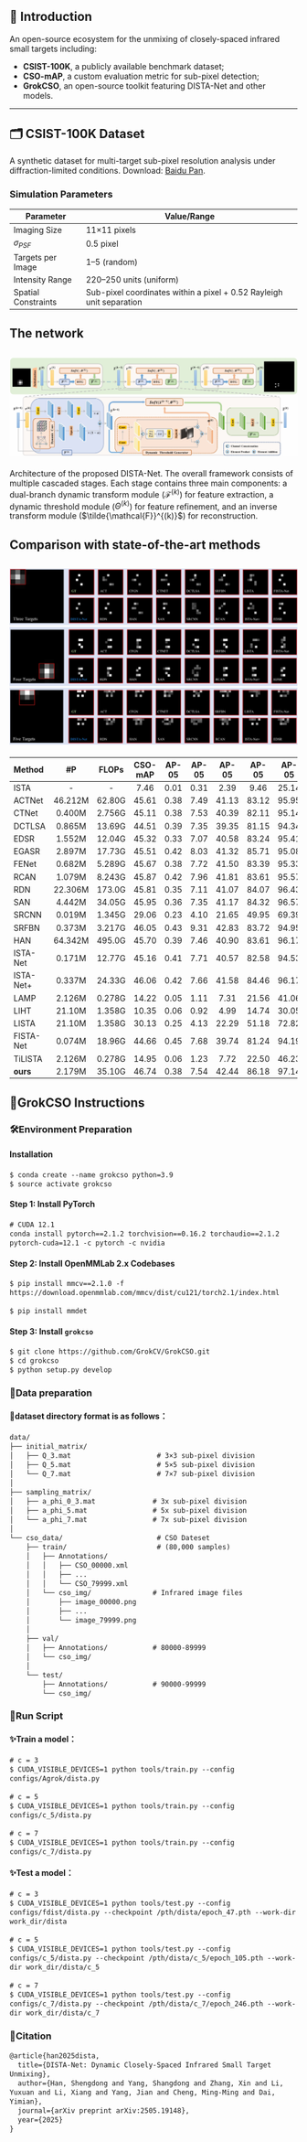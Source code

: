 ## 📘 Introduction
An open-source ecosystem for the unmixing of closely-spaced infrared small targets including:
- **CSIST-100K**, a publicly available benchmark dataset; 
- **CSO-mAP**, a custom evaluation metric for sub-pixel detection; 
- **GrokCSO**, an open-source toolkit featuring DISTA-Net and other models.
---

## 🗂 CSIST-100K Dataset
A synthetic dataset for multi-target sub-pixel resolution analysis under diffraction-limited conditions. Download: [Baidu Pan](https://pan.baidu.com/s/1nuedV5Okng8rgFWKy_sMoA?pwd=Grok).
### Simulation Parameters

| Parameter           | Value/Range              |
|---------------------|--------------------------|
| Imaging Size        | 11×11 pixels             |
| $σ_{PSF}$           | 0.5 pixel                |
| Targets per Image   | 1–5 (random)             |
| Intensity Range     | 220–250 units (uniform)  |
| Spatial Constraints | Sub-pixel coordinates within a pixel + 0.52 Rayleigh unit separation |

## The network
![net](./pictures/dista-net.png)
---
Architecture of the proposed DISTA-Net. The overall framework consists of multiple cascaded stages. Each stage contains three main components: a dual-branch dynamic transform module ($\mathcal{F}^{(k)}$) for feature extraction, a dynamic threshold module ($\Theta^{(k)}$) for feature refinement, and an inverse transform module ($\tilde{\mathcal{F}}^{(k)}$) for reconstruction.


## Comparison with state-of-the-art methods
![copmare](./pictures/compare.png)
---

| Method    |   #P    | FLOPs  | CSO-mAP | AP-05 | AP-05 | AP-05 | AP-05 | AP-05 | PSNR  | SSIM  |
| :-------- | :-----: | :----: | :-----: | :---: | :---: | :---: | :---: | :---: | :---: | :---: |
| ISTA      |    -    |   -    |  7.46   | 0.01  | 0.31  | 2.39  | 9.46  | 25.14 |   -   |   -   |
| ACTNet    | 46.212M | 62.80G |  45.61  | 0.38  | 7.49  | 41.13 | 83.12 | 95.95 | 35.54 | 99.70 |
| CTNet     | 0.400M  | 2.756G |  45.11  | 0.38  | 7.53  | 40.39 | 82.11 | 95.14 | 35.15 | 99.70 |
| DCTLSA    | 0.865M  | 13.69G |  44.51  | 0.39  | 7.35  | 39.35 | 81.15 | 94.34 | 34.63 | 99.65 |
| EDSR      | 1.552M  | 12.04G |  45.32  | 0.33  | 7.07  | 40.58 | 83.24 | 95.41 | 35.37 | 99.71 |
| EGASR     | 2.897M  | 17.73G |  45.51  | 0.42  | 8.03  | 41.32 | 85.71 | 95.08 | 34.57 | 99.66 |
| FENet     | 0.682M  | 5.289G |  45.67  | 0.38  | 7.72  | 41.50 | 83.39 | 95.33 | 35.19 | 99.69 |
| RCAN      | 1.079M  | 8.243G |  45.87  | 0.42  | 7.96  | 41.81 | 83.61 | 95.57 | 35.21 | 99.69 |
| RDN       | 22.306M | 173.0G |  45.81  | 0.35  | 7.11  | 41.07 | 84.07 | 96.43 | 36.47 | 99.74 |
| SAN       | 4.442M  | 34.05G |  45.95  | 0.36  | 7.35  | 41.17 | 84.32 | 96.57 | 36.50 | 99.74 |
| SRCNN     | 0.019M  | 1.345G |  29.06  | 0.23  | 4.10  | 21.65 | 49.95 | 69.39 | 28.76 | 98.44 |
| SRFBN     | 0.373M  | 3.217G |  46.05  | 0.43  | 9.31  | 42.83 | 83.72 | 94.95 | 34.02 | 99.68 |
| HAN       | 64.342M | 495.0G |  45.70  | 0.39  | 7.46  | 40.90 | 83.61 | 96.17 | 35.27 | 99.71 |
| ISTA-Net  | 0.171M  | 12.77G |  45.16  | 0.41  | 7.71  | 40.57 | 82.58 | 94.53 | 33.92 | 99.68 |
| ISTA-Net+ | 0.337M  | 24.33G |  46.06  | 0.42  | 7.66  | 41.58 | 84.46 | 96.17 | 36.09 | 99.72 |
| LAMP      | 2.126M  | 0.278G |  14.22  | 0.05  | 1.11  | 7.31  | 21.56 | 41.06 | 27.83 | 96.89 |
| LIHT      | 21.10M  | 1.358G |  10.35  | 0.06  | 0.92  | 4.99  | 14.74 | 30.05 | 27.51 | 96.42 |
| LISTA     | 21.10M  | 1.358G |  30.13  | 0.25  | 4.13  | 22.29 | 51.18 | 72.82 | 29.89 | 99.12 |
| FISTA-Net | 0.074M  | 18.96G |  44.66  | 0.45  | 7.68  | 39.74 | 81.24 | 94.19 | 35.75 | 99.67 |
| TiLISTA   | 2.126M  | 0.278G |  14.95  | 0.06  | 1.23  | 7.72  | 22.50 | 46.23 | 27.70 | 97.40 |
| **ours**  | 2.179M  | 35.10G |  46.74  | 0.38  | 7.54  | 42.44 | 86.18 | 97.14 | 37.87 | 99.79 |


## 📘GrokCSO Instructions

### 🛠️Environment Preparation  
#### Installation
```shell
$ conda create --name grokcso python=3.9 
$ source activate grokcso
```
#### Step 1: Install PyTorch

```shell
# CUDA 12.1  
conda install pytorch==2.1.2 torchvision==0.16.2 torchaudio==2.1.2 pytorch-cuda=12.1 -c pytorch -c nvidia  
```
#### Step 2: Install OpenMMLab 2.x Codebases

```shell
$ pip install mmcv==2.1.0 -f https://download.openmmlab.com/mmcv/dist/cu121/torch2.1/index.html

$ pip install mmdet
```
#### Step 3: Install `grokcso`  

```shell
$ git clone https://github.com/GrokCV/GrokCSO.git
$ cd grokcso
$ python setup.py develop
```

### 📄Data preparation

#### 👀dataset directory format is as follows：

```shell
data/
├── initial_matrix/
│   ├── Q_3.mat                     # 3×3 sub-pixel division
│   ├── Q_5.mat                     # 5×5 sub-pixel division
│   └── Q_7.mat                     # 7×7 sub-pixel division
│
├── sampling_matrix/
│   ├── a_phi_0_3.mat              # 3x sub-pixel division
│   ├── a_phi_5.mat                # 5x sub-pixel division
│   └── a_phi_7.mat                # 7x sub-pixel division
│
└── cso_data/                       # CSO Dateset
    ├── train/                      # (80,000 samples)
    │   ├── Annotations/           
    │   │   ├── CSO_00000.xml      
    │   │   ├── ...
    │   │   └── CSO_79999.xml
    │   └── cso_img/               # Infrared image files
    │       ├── image_00000.png    
    │       ├── ...
    │       └── image_79999.png
    │
    ├── val/                        
    │   ├── Annotations/           # 80000-89999
    │   └── cso_img/
    │
    └── test/                       
        ├── Annotations/           # 90000-99999
        └── cso_img/
```
### 🚀Run Script

#### ✨Train a model：

```
# c = 3  
$ CUDA_VISIBLE_DEVICES=1 python tools/train.py --config configs/Agrok/dista.py  
  
# c = 5  
$ CUDA_VISIBLE_DEVICES=1 python tools/train.py --config configs/c_5/dista.py  
  
# c = 7  
$ CUDA_VISIBLE_DEVICES=1 python tools/train.py --config configs/c_7/dista.py   
```

#### ✨Test a model：

```
# c = 3  
$ CUDA_VISIBLE_DEVICES=1 python tools/test.py --config configs/fdist/dista.py --checkpoint /pth/dista/epoch_47.pth --work-dir work_dir/dista
  
# c = 5  
$ CUDA_VISIBLE_DEVICES=1 python tools/test.py --config configs/c_5/dista.py --checkpoint /pth/dista/c_5/epoch_105.pth --work-dir work_dir/dista/c_5
  
# c = 7  
$ CUDA_VISIBLE_DEVICES=1 python tools/test.py --config configs/c_7/dista.py --checkpoint /pth/dista/c_7/epoch_246.pth --work-dir work_dir/dista/c_7
```

### 🎁Citation
```
@article{han2025dista,
  title={DISTA-Net: Dynamic Closely-Spaced Infrared Small Target Unmixing},
  author={Han, Shengdong and Yang, Shangdong and Zhang, Xin and Li, Yuxuan and Li, Xiang and Yang, Jian and Cheng, Ming-Ming and Dai, Yimian},
  journal={arXiv preprint arXiv:2505.19148},
  year={2025}
}
```


